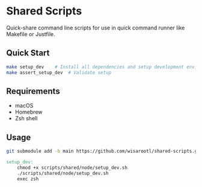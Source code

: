 # Shared Scripts

Quick-share command line scripts for use in quick command runner like Makefile or Justfile.

## Quick Start

```bash
make setup_dev    # Install all dependencies and setup development environment
make assert_setup_dev  # Validate setup
```

## Requirements

- macOS
- Homebrew
- Zsh shell

## Usage

```bash
git submodule add -b main https://github.com/wisarootl/shared-scripts.git scripts/shared
```

```Makefile
setup_dev:
	chmod +x scripts/shared/node/setup_dev.sh
	./scripts/shared/node/setup_dev.sh
	exec zsh
```
